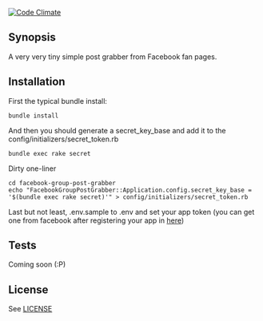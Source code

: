 [![Code Climate](https://codeclimate.com/github/karydja/facebook-fan-page-post-grabber/badges/gpa.svg)](https://codeclimate.com/github/karydja/facebook-fan-page-post-grabber)

## Synopsis

A very very tiny simple post grabber from Facebook fan pages.

## Installation

First the typical bundle install:

```shell
bundle install
```

And then you should generate a secret_key_base and add it to the config/initializers/secret_token.rb

```shell
bundle exec rake secret
```

Dirty one-liner 
```shell
cd facebook-group-post-grabber
echo "FacebookGroupPostGrabber::Application.config.secret_key_base = '$(bundle exec rake secret)'" > config/initializers/secret_token.rb
```

Last but not least, .env.sample to .env and set your app token (you can get one from facebook after registering your app in [here](https://developers.facebook.com/apps/async/create/platform-setup/dialog/))

## Tests

Coming soon (:P)

## License

See [LICENSE](LICENSE)
